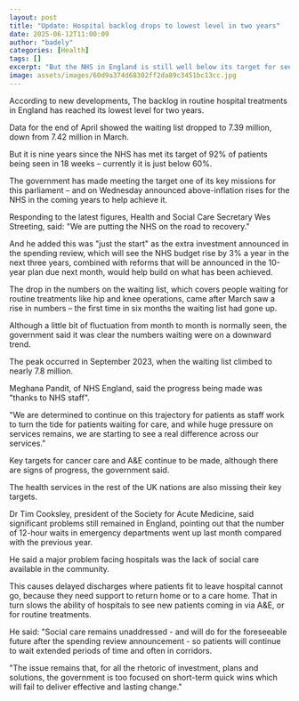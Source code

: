 ```yaml
---
layout: post
title: "Update: Hospital backlog drops to lowest level in two years"
date: 2025-06-12T11:00:09
author: "badely"
categories: [Health]
tags: []
excerpt: "But the NHS in England is still well below its target for seeing patients within 18 weeks."
image: assets/images/60d9a374d68302ff2da89c3451bc13cc.jpg
---
```


According to new developments, The backlog in routine hospital treatments in England has reached its lowest level for two years.

Data for the end of April showed the waiting list dropped to 7.39 million, down from 7.42 million in March.

But it is nine years since the NHS has met its target of 92% of patients being seen in 18 weeks – currently it is just below 60%. 

The government has made meeting the target one of its key missions for this parliament – and on Wednesday announced above-inflation rises for the NHS in the coming years to help achieve it.

Responding to the latest figures, Health and Social Care Secretary Wes Streeting, said: "We are putting the NHS on the road to recovery."

And he added this was "just the start" as the extra investment announced in the spending review, which will see the NHS budget rise by 3% a year in the next three years, combined with reforms that will be announced in the 10-year plan due next month, would help build on what has been achieved.

The drop in the numbers on the waiting list, which covers people waiting for routine treatments like hip and knee operations, came after March saw a rise in numbers – the first time in six months the waiting list had gone up.

Although a little bit of fluctuation from month to month is normally seen, the government said it was clear the numbers waiting were on a downward trend.

The peak occurred in September 2023, when the waiting list climbed to nearly 7.8 million.

Meghana Pandit, of NHS England, said the progress being made was "thanks to NHS staff".

"We are determined to continue on this trajectory for patients as staff work to turn the tide for patients waiting for care, and while huge pressure on services remains, we are starting to see a real difference across our services."

Key targets for cancer care and A&E continue to be made, although there are signs of progress, the government said. 

The health services in the rest of the UK nations are also missing their key targets.

Dr Tim Cooksley, president of the Society for Acute Medicine, said significant problems still remained in England, pointing out that the number of 12-hour waits in emergency departments went up last month compared with the previous year.

He said a major problem facing hospitals was the lack of social care available in the community.

This causes delayed discharges where patients fit to leave hospital cannot go, because they need support to return home or to a care home. That in turn slows the ability of hospitals to see new patients coming in via A&E, or for routine treatments.

He said: "Social care remains unaddressed - and will do for the foreseeable future after the spending review announcement - so patients will continue to wait extended periods of time and often in corridors.

"The issue remains that, for all the rhetoric of investment, plans and solutions, the government is too focused on short-term quick wins which will fail to deliver effective and lasting change."

